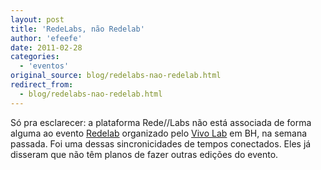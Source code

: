 ```yaml
---
layout: post
title: 'RedeLabs, não Redelab'
author: 'efeefe'
date: 2011-02-28
categories:
  - 'eventos'
original_source: blog/redelabs-nao-redelab.html
redirect_from:
  - blog/redelabs-nao-redelab.html
---
```


Só pra esclarecer: a plataforma Rede//Labs não está associada de forma alguma ao evento [Redelab](http://vivolab.com.br/redelab/) organizado pelo [Vivo Lab](http://www.vivolab.com.br/) em BH, na semana passada. Foi uma dessas sincronicidades de tempos conectados. Eles já disseram que não têm planos de fazer outras edições do evento.
